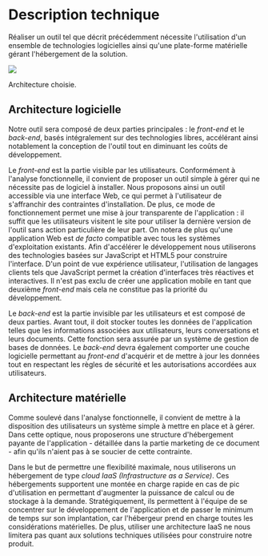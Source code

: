 # Description technique
Réaliser un outil tel que décrit précédemment nécessite l'utilisation d'un ensemble de technologies logicielles ainsi qu'une plate-forme matérielle gérant l'hébergement de la solution.

![](../../ressources/architecture.svg)

Architecture choisie.

## Architecture logicielle
Notre outil sera composé de deux parties principales : le *front-end* et le *back-end*, basés intégralement sur des technologies libres, accélérant ainsi notablement la conception de l'outil tout en diminuant les coûts de développement.

Le *front-end* est la partie visible par les utilisateurs. Conformément à l'analyse fonctionnelle, il convient de proposer un outil simple à gérer qui ne nécessite pas de logiciel à installer. Nous proposons ainsi un outil accessible via une interface Web, ce qui permet à l'utilisateur de s'affranchir des contraintes d'installation. De plus, ce mode de fonctionnement permet une mise à jour transparente de l'application : il suffit que les utilisateurs visitent le site pour utiliser la dernière version de l'outil sans action particulière de leur part. On notera de plus qu'une application Web est *de facto* compatible avec tous les systèmes d'exploitation existants. Afin d'accélérer le développement nous utiliserons des technologies basées sur JavaScript et HTML5 pour construire l'interface. D'un point de vue expérience utilisateur, l'utilisation de langages clients tels que JavaScript permet la création d'interfaces très réactives et interactives. Il n'est pas exclu de créer une application mobile en tant que deuxième *front-end* mais cela ne constitue pas la priorité du développement.

Le *back-end* est la partie invisible par les utilisateurs et est composé de deux parties. Avant tout, il doit stocker toutes les données de l'application telles que les informations associées aux utilisateurs, leurs conversations et leurs documents. Cette fonction sera assurée par un système de gestion de bases de données. Le *back-end* devra également comporter une couche logicielle permettant au *front-end* d'acquérir et de mettre à jour les données tout en respectant les règles de sécurité et les autorisations accordées aux utilisateurs.

## Architecture matérielle
Comme soulevé dans l'analyse fonctionnelle, il convient de mettre à la disposition des utilisateurs un système simple à mettre en place et à gérer. Dans cette optique, nous proposerons une structure d'hébergement payante de l'application - détaillée dans la partie marketing de ce document - afin qu'ils n'aient pas à se soucier de cette contrainte.

Dans le but de permettre une flexibilité maximale, nous utiliserons un hébergement de type *cloud IaaS (Infrastructure as a Service)*. Ces hébergements supportent une montée en charge rapide en cas de pic d'utilisation en permettant d'augmenter la puissance de calcul ou de stockage à la demande. Stratégiquement, ils permettent à l'équipe de se concentrer sur le développement de l'application et de passer le minimum de temps sur son implantation, car l'hébergeur prend en charge toutes les considérations matérielles. De plus, utiliser une architecture IaaS ne nous limitera pas quant aux solutions techniques utilisées pour construire notre produit. 

